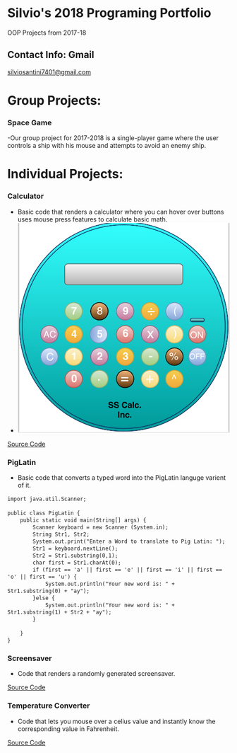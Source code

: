 # Silvio's 2018 Programing Portfolio
OOP Projects from 2017-18

## Contact Info: Gmail
silviosantini7401@gmail.com

# Group Projects:
### Space Game
  -Our group project for 2017-2018 is a single-player game where the user controls a ship with his mouse and attempts to avoid an enemy ship.

# Individual Projects:
### Calculator
  - Basic code that renders a calculator where you can hover over buttons uses mouse press features to calculate basic math.
  - ![Calculator](https://raw.githubusercontent.com/Silvio7401/Calculator/master/Calc.png)

[Source Code](https://github.com/Silvio7401/Calculator/tree/master/SRC)

### PigLatin
  - Basic code that converts a typed word into the PigLatin languge varient of it.
```
import java.util.Scanner;

public class PigLatin {
	public static void main(String[] args) {
		Scanner keyboard = new Scanner (System.in);
		String Str1, Str2;
		System.out.print("Enter a Word to translate to Pig Latin: ");
		Str1 = keyboard.nextLine();
		Str2 = Str1.substring(0,1);
		char first = Str1.charAt(0);
		if (first == 'a' || first == 'e' || first == 'i' || first == 'o' || first == 'u') {
			System.out.println("Your new word is: " + Str1.substring(0) + "ay");
		}else {
			System.out.println("Your new word is: " + Str1.substring(1) + Str2 + "ay");
		}

	}
}
```
### Screensaver
  - Code that renders a randomly generated screensaver.
  
  [Source Code](https://github.com/Silvio7401/Screen/blob/master/SRC/ScreenSaver_App.pde)

### Temperature Converter
  - Code that lets you mouse over a celius value and instantly know the corresponding value in Fahrenheit.
  
  [Source Code](https://github.com/Silvio7401/Temp/blob/master/SRC/temp_converter.pde)
